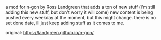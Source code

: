 a mod for n-gon by Ross Landgreen that adds a ton of new stuff (i'm still adding this new stuff, but don't worry it will come)
new content is being pushed every weekday at the moment, but this might change. there is no set done date, ill just keep adding stuff as it comes to me.

original: https://landgreen.github.io/n-gon/
